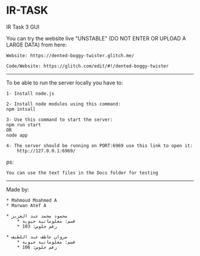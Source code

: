 # IR-TASK

IR Task 3 GUI

You can try the website live "UNSTABLE" (DO NOT ENTER OR UPLOAD A LARGE DATA) from here:
	
	Website: https://dented-boggy-twister.glitch.me/
	
	Code/Website: https://glitch.com/edit/#!/dented-boggy-twister
	
____________________________

To be able to run the server locally you have to:

    1- Install node.js

    2- Install node modules using this command:
    npm intsall

    3- Use this command to start the server:
    npm run start
    OR
    node app

    4- The server should be running on PORT:6969 use this link to open it:
        http://127.0.0.1:6969/


ps:

    You can use the text files in the Docs folder for testing

____________________________

Made by:

	* Mahmoud Moahmed A
	* Marwan Atef A

	* محمود محمد عبد العزيز
		* قسم: معلوماتية حيوية
		* رقم جلوس: 103

	* مروان عاطف عبد اللطيف
		* قسم: معلوماتية حيوية
		* رقم جلوس: 106
